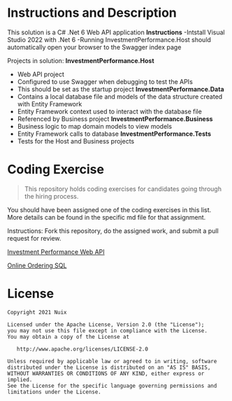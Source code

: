 # Instructions and Description
This solution is a C# .Net 6 Web API application 
**Instructions**
-Intstall Visual Studio 2022 with .Net 6
-Running InvestmentPerformance.Host should automatically open your browser to the Swagger index page

Projects in solution:
**InvestmentPerformance.Host**
- Web API project
- Configured to use Swagger when debugging to test the APIs
- This should be set as the startup project
**InvestmentPerformance.Data**
- Contains a local database file and models of the data structure created with Entity Framework
- Entity Framework context used to interact with the database file
- Referenced by Business project
**InvestmentPerformance.Business**
- Business logic to map domain models to view models
- Entity Framework calls to database
**InvestmentPerformance.Tests**
- Tests for the Host and Business projects

# Coding Exercise
> This repository holds coding exercises for candidates going through the hiring process.

You should have been assigned one of the coding exercises in this list.  More details can be found in the specific md file for that assignment.

Instructions: Fork this repository, do the assigned work, and submit a pull request for review.

[Investment Performance Web API](InvestmentPerformanceWebAPI.md#investment-performance-web-api)

[Online Ordering SQL](OnlineOrderingSQL.md#online-ordering)

# License

```
Copyright 2021 Nuix

Licensed under the Apache License, Version 2.0 (the "License");
you may not use this file except in compliance with the License.
You may obtain a copy of the License at

   http://www.apache.org/licenses/LICENSE-2.0

Unless required by applicable law or agreed to in writing, software
distributed under the License is distributed on an "AS IS" BASIS,
WITHOUT WARRANTIES OR CONDITIONS OF ANY KIND, either express or implied.
See the License for the specific language governing permissions and
limitations under the License.
```